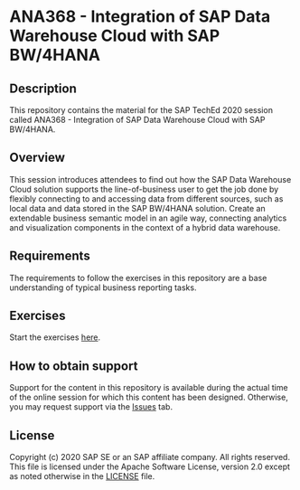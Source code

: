 # ANA368 - Integration of SAP Data Warehouse Cloud with SAP BW/4HANA

## Description

This repository contains the material for the SAP TechEd 2020 session called ANA368 - Integration of SAP Data Warehouse Cloud with SAP BW/4HANA. 

## Overview

This session introduces attendees to find out how the SAP Data Warehouse Cloud solution supports the line-of-business user to get the job done by flexibly connecting to and accessing data from different sources, such as local data and data stored in the SAP BW/4HANA solution. Create an extendable business semantic model in an agile way, connecting analytics and visualization components in the context of a hybrid data warehouse.

## Requirements

The requirements to follow the exercises in this repository are a base understanding of typical business reporting tasks.

## Exercises


Start the exercises [here](exercises/ANA368_SAP_TechEd_2020.pdf).

## How to obtain support

Support for the content in this repository is available during the actual time of the online session for which this content has been designed. Otherwise, you may request support via the [Issues](../../issues) tab.

## License
Copyright (c) 2020 SAP SE or an SAP affiliate company. All rights reserved. This file is licensed under the Apache Software License, version 2.0 except as noted otherwise in the [LICENSE](LICENSES/Apache-2.0.txt) file.

